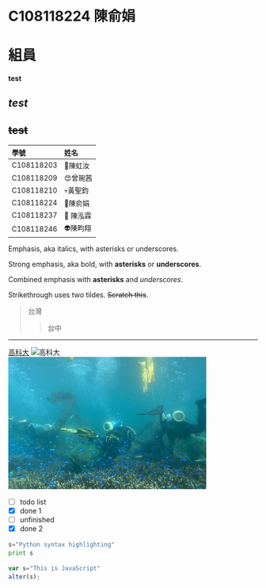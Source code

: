 # C108118224 陳俞娟
# 組員
#### **test**
## *test*
## ~~test~~

| 學號 | 姓名  |
|:-------------|:----------------|
|  C108118203 |  :ghost:陳虹汝|
|  C108118209 |  :heart_eyes:曾琬茜|
|  C108118210 |  :skull:黃聖鈞|
|  C108118224 |  :100:陳俞娟|
|  C108118237 |  :hear_no_evil: 陳泓霖|
|  C108118246 |  :alien:陳畇翔|

Emphasis, aka italics, with asterisks or underscores.

Strong emphasis, aka bold, with **asterisks** or **underscores**.

Combined emphasis with **asterisks** and *underscores*.

Strikethrough uses two tildes. ~~Scratch this~~.
>台灣
>>台中

************************
[高科大](https://www.nkust.edu.tw/index.php)
![高科大](https://www.nkust.edu.tw/var/file/0/1000/img/513/182513897.png)
![海底風光](mczh-tw400x400_small49362_395013297813.jpg "海底風光")

- [ ] todo list
- [x] done 1
- [ ] unfinished
- [x] done 2
``` python
s="Python syntax highlighting"
print s 
``` 
```javascript code
var s="This is JavaScript"
alter(s);
```

